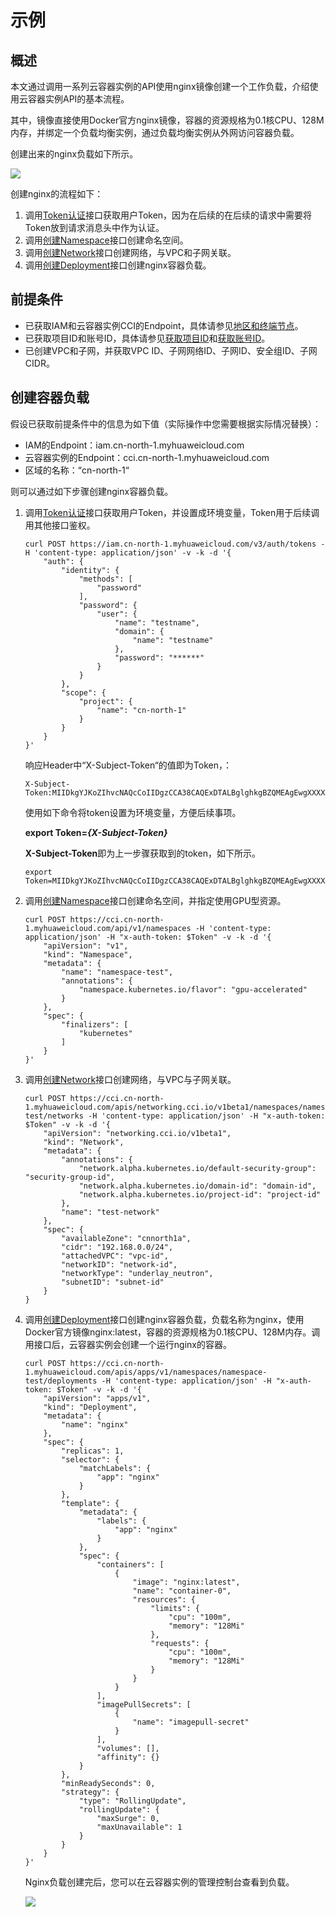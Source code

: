 # 示例<a name="cci_02_0011"></a>

## 概述<a name="section142673304107"></a>

本文通过调用一系列云容器实例的API使用nginx镜像创建一个工作负载，介绍使用云容器实例API的基本流程。

其中，镜像直接使用Docker官方nginx镜像，容器的资源规格为0.1核CPU、128M内存，并绑定一个负载均衡实例，通过负载均衡实例从外网访问容器负载。

创建出来的nginx负载如下所示。

![](figures/zh-cn_image_0101688162.png)

创建nginx的流程如下：

1.  调用[Token认证](获取请求认证.md#section2417768214391)接口获取用户Token，因为在后续的在后续的请求中需要将Token放到请求消息头中作为认证。
2.  调用[创建Namespace](创建Namespace.md)接口创建命名空间。
3.  调用[创建Network](创建Network.md)接口创建网络，与VPC和子网关联。
4.  调用[创建Deployment](创建Deployment.md)接口创建nginx容器负载。

## 前提条件<a name="section91264715102"></a>

-   已获取IAM和云容器实例CCI的Endpoint，具体请参见[地区和终端节点](http://developer.huaweicloud.com/endpoint)。
-   已获取项目ID和账号ID，具体请参见[获取项目ID](获取项目ID.md)和[获取账号ID](获取账号ID.md)。
-   已创建VPC和子网，并获取VPC ID、子网网络ID、子网ID、安全组ID、子网CIDR。

## 创建容器负载<a name="section680742610404"></a>

假设已获取前提条件中的信息为如下值（实际操作中您需要根据实际情况替换）：

-   IAM的Endpoint：iam.cn-north-1.myhuaweicloud.com
-   云容器实例的Endpoint：cci.cn-north-1.myhuaweicloud.com
-   区域的名称：“cn-north-1“

则可以通过如下步骤创建nginx容器负载。

1.  调用[Token认证](获取请求认证.md#section2417768214391)接口获取用户Token，并设置成环境变量，Token用于后续调用其他接口鉴权。

    ```
    curl POST https://iam.cn-north-1.myhuaweicloud.com/v3/auth/tokens -H 'content-type: application/json' -v -k -d '{
        "auth": {
            "identity": {
                "methods": [
                    "password"
                ],
                "password": {
                    "user": {
                        "name": "testname",
                        "domain": {
                            "name": "testname"
                        },
                        "password": "******"
                    }
                }
            },
            "scope": {
                "project": {
                    "name": "cn-north-1"
                }
            }
        }
    }'
    ```

    响应Header中“X-Subject-Token“的值即为Token，：

    ```
    X-Subject-Token:MIIDkgYJKoZIhvcNAQcCoIIDgzCCA38CAQExDTALBglghkgBZQMEAgEwgXXXXX...
    ```

    使用如下命令将token设置为环境变量，方便后续事项。

    **export Token=_\{_**_**X-Subject-Token\}**_

    **X-Subject-Token**即为上一步骤获取到的token，如下所示。

    ```
    export Token=MIIDkgYJKoZIhvcNAQcCoIIDgzCCA38CAQExDTALBglghkgBZQMEAgEwgXXXXX...
    ```

2.  调用[创建Namespace](创建Namespace.md)接口创建命名空间，并指定使用GPU型资源。

    ```
    curl POST https://cci.cn-north-1.myhuaweicloud.com/api/v1/namespaces -H 'content-type: application/json' -H "x-auth-token: $Token" -v -k -d '{
        "apiVersion": "v1",
        "kind": "Namespace",
        "metadata": {
            "name": "namespace-test",
            "annotations": {
                "namespace.kubernetes.io/flavor": "gpu-accelerated"
            }
        },
        "spec": {
            "finalizers": [
                "kubernetes"
            ]
        }
    }'
    ```

3.  调用[创建Network](创建Network.md)接口创建网络，与VPC与子网关联。

    ```
    curl POST https://cci.cn-north-1.myhuaweicloud.com/apis/networking.cci.io/v1beta1/namespaces/namespace-test/networks -H 'content-type: application/json' -H "x-auth-token: $Token" -v -k -d '{
        "apiVersion": "networking.cci.io/v1beta1",
        "kind": "Network",
        "metadata": {
            "annotations": {
                "network.alpha.kubernetes.io/default-security-group": "security-group-id",
                "network.alpha.kubernetes.io/domain-id": "domain-id",
                "network.alpha.kubernetes.io/project-id": "project-id"
            },
            "name": "test-network"
        },
        "spec": {
            "availableZone": "cnnorth1a",
            "cidr": "192.168.0.0/24",
            "attachedVPC": "vpc-id",
            "networkID": "network-id",
            "networkType": "underlay_neutron",
            "subnetID": "subnet-id"
        }
    }
    ```

4.  调用[创建Deployment](创建Deployment.md)接口创建nginx容器负载，负载名称为nginx，使用Docker官方镜像nginx:latest，容器的资源规格为0.1核CPU、128M内存。调用接口后，云容器实例会创建一个运行nginx的容器。

    ```
    curl POST https://cci.cn-north-1.myhuaweicloud.com/apis/apps/v1/namespaces/namespace-test/deployments -H 'content-type: application/json' -H "x-auth-token: $Token" -v -k -d '{
        "apiVersion": "apps/v1",
        "kind": "Deployment",
        "metadata": {
            "name": "nginx"
        },
        "spec": {
            "replicas": 1,
            "selector": {
                "matchLabels": {
                    "app": "nginx"
                }
            },
            "template": {
                "metadata": {
                    "labels": {
                        "app": "nginx"
                    }
                },
                "spec": {
                    "containers": [
                        {
                            "image": "nginx:latest",
                            "name": "container-0",
                            "resources": {
                                "limits": {
                                    "cpu": "100m",
                                    "memory": "128Mi"
                                },
                                "requests": {
                                    "cpu": "100m",
                                    "memory": "128Mi"
                                }
                            }
                        }
                    ],
                    "imagePullSecrets": [
                        {
                            "name": "imagepull-secret"
                        }
                    ],
                    "volumes": [],
                    "affinity": {}
                }
            },
            "minReadySeconds": 0,
            "strategy": {
                "type": "RollingUpdate",
                "rollingUpdate": {
                    "maxSurge": 0,
                    "maxUnavailable": 1
                }
            }
        }
    }'
    ```

    Nginx负载创建完后，您可以在云容器实例的管理控制台查看到负载。

    ![](figures/zh-cn_image_0101688164.png)
